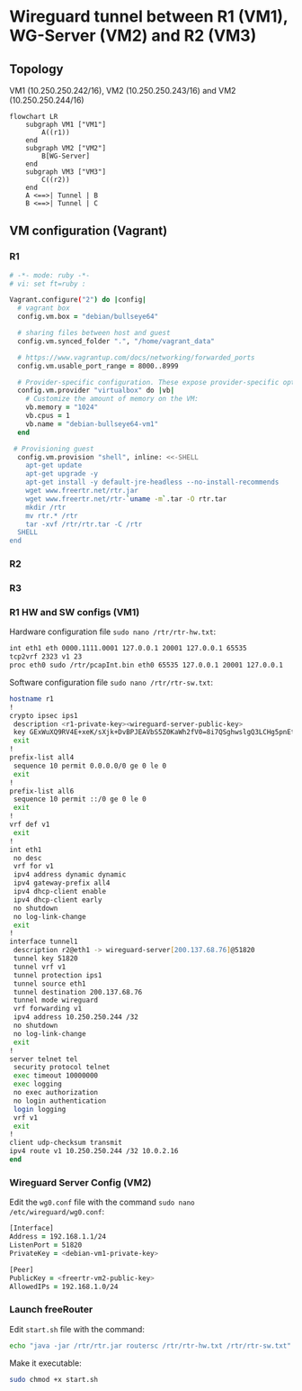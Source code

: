 # Wireguard tunnel between R1 (VM1), WG-Server (VM2) and R2 (VM3)

## Topology
VM1 (10.250.250.242/16), VM2 (10.250.250.243/16) and VM2 (10.250.250.244/16)
```mermaid
flowchart LR
    subgraph VM1 ["VM1"]
        A((r1))
    end
    subgraph VM2 ["VM2"]
        B[WG-Server]
    end
    subgraph VM3 ["VM3"]
        C((r2))
    end
    A <==>| Tunnel | B
    B <==>| Tunnel | C
```

## VM configuration (Vagrant)

### R1
```zsh
# -*- mode: ruby -*-
# vi: set ft=ruby :

Vagrant.configure("2") do |config|
  # vagrant box
  config.vm.box = "debian/bullseye64"

  # sharing files between host and guest
  config.vm.synced_folder ".", "/home/vagrant_data"

  # https://www.vagrantup.com/docs/networking/forwarded_ports
  config.vm.usable_port_range = 8000..8999

  # Provider-specific configuration. These expose provider-specific options.
  config.vm.provider "virtualbox" do |vb|
 	# Customize the amount of memory on the VM:
 	vb.memory = "1024"
 	vb.cpus = 1
 	vb.name = "debian-bullseye64-vm1"
  end

 # Provisioning guest
  config.vm.provision "shell", inline: <<-SHELL
    apt-get update
    apt-get upgrade -y
    apt-get install -y default-jre-headless --no-install-recommends
    wget www.freertr.net/rtr.jar
    wget www.freertr.net/rtr-`uname -m`.tar -O rtr.tar
    mkdir /rtr
    mv rtr.* /rtr
    tar -xvf /rtr/rtr.tar -C /rtr
  SHELL
end
```

### R2

### R3

### R1 HW and SW configs (VM1)
Hardware configuration file `sudo nano /rtr/rtr-hw.txt`:
```zsh
int eth1 eth 0000.1111.0001 127.0.0.1 20001 127.0.0.1 65535
tcp2vrf 2323 v1 23
proc eth0 sudo /rtr/pcapInt.bin eth0 65535 127.0.0.1 20001 127.0.0.1
```
Software configuration file `sudo nano /rtr/rtr-sw.txt`:
```zsh
hostname r1
!
crypto ipsec ips1
 description <r1-private-key><wireguard-server-public-key>
 key GExWuXQ9RV4E+xeK/sXjk+DvBPJEAVbS5Z0KaWh2fV0=8i7QSghwslgQ3LCHg5pnEtkVgyd1KooDJK5F3xKYJTc=
 exit
!
prefix-list all4
 sequence 10 permit 0.0.0.0/0 ge 0 le 0
 exit
!
prefix-list all6
 sequence 10 permit ::/0 ge 0 le 0
 exit
!
vrf def v1
 exit
!
int eth1
 no desc
 vrf for v1
 ipv4 address dynamic dynamic
 ipv4 gateway-prefix all4
 ipv4 dhcp-client enable
 ipv4 dhcp-client early
 no shutdown
 no log-link-change
 exit
!
interface tunnel1
 description r2@eth1 -> wireguard-server[200.137.68.76]@51820
 tunnel key 51820
 tunnel vrf v1
 tunnel protection ips1
 tunnel source eth1
 tunnel destination 200.137.68.76
 tunnel mode wireguard
 vrf forwarding v1
 ipv4 address 10.250.250.244 /32
 no shutdown
 no log-link-change
 exit
!
server telnet tel
 security protocol telnet
 exec timeout 10000000
 exec logging
 no exec authorization
 no login authentication
 login logging
 vrf v1
 exit
!
client udp-checksum transmit
ipv4 route v1 10.250.250.244 /32 10.0.2.16
end
```

### Wireguard Server Config (VM2)
Edit the `wg0.conf` file with the command `sudo nano /etc/wireguard/wg0.conf`:
```zsh
[Interface]
Address = 192.168.1.1/24
ListenPort = 51820
PrivateKey = <debian-vm1-private-key>

[Peer]
PublicKey = <freertr-vm2-public-key>
AllowedIPs = 192.168.1.0/24
```
### Launch freeRouter
Edit `start.sh` file with the command:
```zsh
echo "java -jar /rtr/rtr.jar routersc /rtr/rtr-hw.txt /rtr/rtr-sw.txt" > start.sh
```
Make it executable:
```zsh
sudo chmod +x start.sh
```
